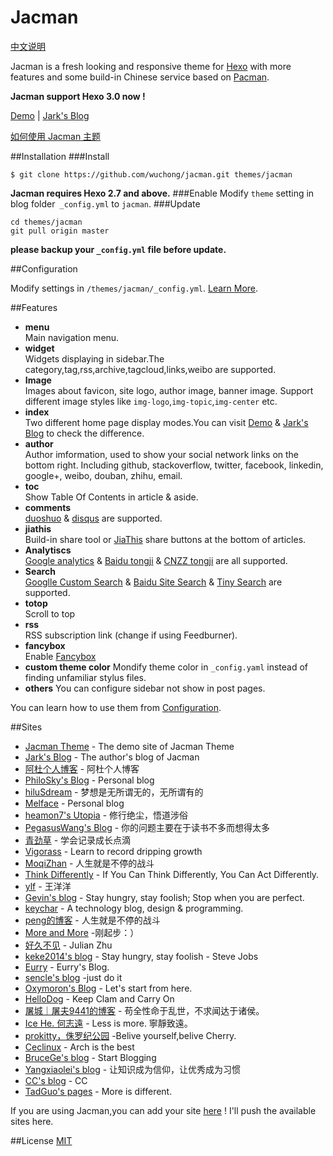 # Jacman

[中文说明](/README_zh.md)

Jacman is a fresh looking and responsive theme for [Hexo](http://hexo.io) with more features and some build-in Chinese service based on [Pacman](https://github.com/A-limon/pacman).  

**Jacman support Hexo 3.0 now !**

[Demo](http://wuchong.me/jacman) | [Jark's Blog](http://wuchong.me)

[如何使用 Jacman 主题](http://wuchong.me/blog/2014/11/20/how-to-use-jacman/)

##Installation
###Install
```
$ git clone https://github.com/wuchong/jacman.git themes/jacman
```
**Jacman requires Hexo 2.7 and above.** 
###Enable
Modify `theme` setting in blog folder` _config.yml` to `jacman`.
###Update
```
cd themes/jacman
git pull origin master
```
**please backup your `_config.yml` file before update.** 

##Configuration

Modify settings in  `/themes/jacman/_config.yml`. [Learn More](https://github.com/wuchong/jacman/wiki/%E9%85%8D%E7%BD%AE%E6%8C%87%E5%8D%97).

##Features
- **menu**  
 Main navigation menu.
- **widget**  
 Widgets displaying in sidebar.The category,tag,rss,archive,tagcloud,links,weibo are supported.
- **Image**  
 Images about favicon, site logo, author image, banner image. Support different image styles like `img-logo`,`img-topic`,`img-center` etc.
- **index**  
 Two different home page display modes.You can visit [Demo](http://wuchong.me/jacman) & [Jark's Blog](http://wuchong.me) to check the difference.
- **author**  
 Author imformation, used to show your social network links on the bottom right. Including github, stackoverflow, twitter, facebook, linkedin, google+, weibo, douban, zhihu, email.
- **toc**  
 Show Table Of Contents in article & aside.
- **comments**  
 [duoshuo](http://duoshuo.com/) & [disqus](https://disqus.com/) are supported.
- **jiathis**  
 Build-in share tool or [JiaThis](http://www.jiathis.com/) share buttons at the bottom of articles.
- **Analytiscs**  
 [Google analytics](http://www.google.com/analytics/) & [Baidu tongji](http://tongji.baidu.com/) & [CNZZ tongji](http://www.cnzz.com/) are all supported.
- **Search**  
 [Googlle Custom Search](https://www.google.com/cse/ ) & [Baidu Site Search](http://zn.baidu.com/) & [Tiny Search](http://tinysou.com/) are supported.
- **totop**  
 Scroll to top
- **rss**  
 RSS subscription link (change if using Feedburner).
- **fancybox**  
 Enable [Fancybox](http://fancyapps.com/fancybox/)
- **custom theme color**
 Mondify theme color in `_config.yaml` instead of finding unfamiliar stylus files.
- **others**
 You can configure sidebar not show in post pages.

You can learn how to use them from [Configuration](https://github.com/wuchong/jacman/wiki/配置指南).

##Sites
- [Jacman Theme](http://wuchong.me/jacman) - The demo site of Jacman Theme
- [Jark's Blog](http://wuchong.me) - The author's blog of Jacman
- [阿杜个人博客](http://ralphadu.com) - 阿杜个人博客
- [PhiloSky's Blog](http://philosky.ml/) - Personal blog
- [hiluSdream](http://hiluluke.cn) - 梦想是无所谓无的，无所谓有的
- [Melface](http://melface.tk) - Personal blog
- [heamon7's Utopia](http://heamon7.com) - 修行绝尘，悟道涉俗
- [PegasusWang's Blog](http://ningning.today) - 你的问题主要在于读书不多而想得太多
- [青劲草](http://www.caoqq.net) - 学会记录成长点滴
- [Vigorass](http://cscao.com) - Learn to record dripping growth
- [MoqiZhan](http://moqizhan.com) - 人生就是不停的战斗
- [Think Differently](http://think-diff.me/) - If You Can Think Differently, You Can Act Differently.
- [ylf](http://wangyangyang.gitcafe.com) - 王洋洋
- [Gevin's blog](http://blog.igevin.info/) - Stay hungry, stay foolish; Stop when you are perfect.
- [keychar](http://keychar.com) - A technology blog, design & programming.
- [peng的博客](http://chenpengdsp.com) - 人生就是不停的战斗
- [More and More](http://aeesky.github.io) -刚起步：）
- [好久不见](http://dpast.org) - Julian Zhu
- [keke2014's blog](http://jukezhang.com/) - Stay hungry, stay foolish - Steve Jobs
- [Eurry](http://www.eurry.net) - Eurry's Blog.
- [sencle's blog](http://isencle.com) -just do it
- [Oxymoron's Blog](http://ioxymoron.me) - Let's start from here.
- [HelloDog](http://wsgzao.github.io) - Keep Clam and Carry On
- [屠城｜屠夫9441的博客](http://haomwei.com) - 苟全性命于乱世，不求闻达于诸侯。
- [Ice He. 何志遠](http://icehe.github.io/) - Less is more. 寧靜致遠。
- [prokitty，侏罗纪公园](http://www.prokitty.com) -Belive yourself,belive Cherry.
- [Ceclinux](http://ceclinux.org) - Arch is the best
- [BruceGe's blog](http://brucege.com) - Start Blogging
- [Yangxiaolei's blog](http://yangxiaolei.me) - 让知识成为信仰，让优秀成为习惯
- [CC's blog](http://ccloveyou.org) - CC
- [TadGuo's pages](http://watermeion.github.io) - More is different.

If you are using Jacman,you can add your site [here](https://github.com/wuchong/jacman/wiki/Sites) ! I'll push the available sites here.

##License
[MIT](/LICENSE)
